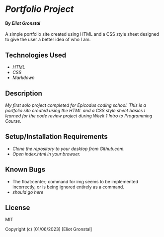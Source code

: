 # _Portfolio Project_

#### By _**Eliot Gronstal**_

A simple portfolio site created using HTML and a CSS style sheet designed to give the user a better idea of who I am.

## Technologies Used

* _HTML_
* _CSS_
* _Markdown_

## Description

_My first solo project completed for Epicodus coding school. This is a portfolio site created using the HTML and a CSS style sheet basics I learned for the code review project during Week 1 Intro to Programming Course._

## Setup/Installation Requirements

* _Clone the repository to your desktop from Github.com._
* _Open index.html in your browser._

## Known Bugs

* The float:center; command for img seems to be implemented incorrectly, or is being ignored entirely as a command.
* _should go here_

## License

MIT

Copyright (c) [01/06/2023] [Eliot Gronstal]